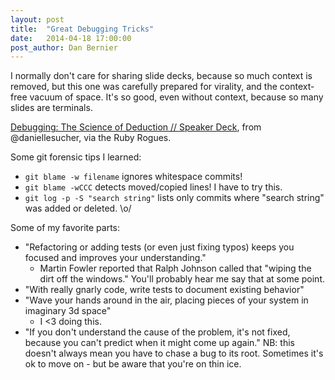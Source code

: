 ```yaml
---
layout: post
title:  "Great Debugging Tricks"
date:   2014-04-18 17:00:00
post_author: Dan Bernier
---
```


I normally don't care for sharing slide decks, because so much context is removed, but this one was carefully prepared for virality, and the context-free vacuum of space. It's so good, even without context, because so many slides are terminals.

[Debugging: The Science of Deduction // Speaker Deck](https://speakerdeck.com/daniellesucher/debugging-the-science-of-deduction), from @daniellesucher, via the Ruby Rogues.

Some git forensic tips I learned:

- `git blame -w filename` ignores whitespace commits!
- `git blame -wCCC` detects moved/copied lines! I have to try this.
- `git log -p -S "search string"` lists only commits where "search string" was added or deleted. \o/

Some of my favorite parts:

- "Refactoring or adding tests (or even just fixing typos) keeps you focused and improves your understanding."
  - Martin Fowler reported that Ralph Johnson called that "wiping the dirt off the windows." You'll probably hear me say that at some point.
- "With really gnarly code, write tests to document existing behavior"
- "Wave your hands around in the air, placing pieces of your system in imaginary 3d space"
  - I <3 doing this.
- "If you don't understand the cause of the problem, it's not fixed, because you can't predict when it might come up again."
NB: this doesn't always mean you have to chase a bug to its root. Sometimes it's ok to move on - but be aware that you're on thin ice.
